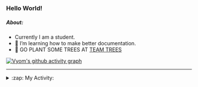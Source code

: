 ### Hello World!

##### About:
- Currently I am a student.
- 🌱 I’m learning how to make better documentation.
- 🌱 GO PLANT SOME TREES AT [TEAM TREES](https://teamtrees.org/)

[![Vyom's github activity graph](https://activity-graph.herokuapp.com/graph?username=Vyvy-vi)](https://github.com/ashutosh00710/github-readme-activity-graph)

---
<details>
  <summary>:zap: My Activity:</summary>
  
<!--START_SECTION:waka-->
![Code Time](http://img.shields.io/badge/Code%20Time-863%20hrs%2034%20mins-blue)

**I'm a Night 🦉** 

```text
🌞 Morning    94 commits     ██░░░░░░░░░░░░░░░░░░░░░░░   10.2% 
🌆 Daytime    234 commits    ██████░░░░░░░░░░░░░░░░░░░   25.38% 
🌃 Evening    311 commits    ████████░░░░░░░░░░░░░░░░░   33.73% 
🌙 Night      283 commits    ███████░░░░░░░░░░░░░░░░░░   30.69%

```
📅 **I'm Most Productive on Sunday** 

```text
Monday       126 commits    ███░░░░░░░░░░░░░░░░░░░░░░   13.67% 
Tuesday      134 commits    ███░░░░░░░░░░░░░░░░░░░░░░   14.53% 
Wednesday    112 commits    ███░░░░░░░░░░░░░░░░░░░░░░   12.15% 
Thursday     115 commits    ███░░░░░░░░░░░░░░░░░░░░░░   12.47% 
Friday       123 commits    ███░░░░░░░░░░░░░░░░░░░░░░   13.34% 
Saturday     97 commits     ██░░░░░░░░░░░░░░░░░░░░░░░   10.52% 
Sunday       215 commits    █████░░░░░░░░░░░░░░░░░░░░   23.32%

```


📊 **This Week I Spent My Time On** 

```text
🔥 Editors: 
VS Code                  6 hrs 57 mins       █████████████████████████   100.0%

🐱‍💻 Projects: 
CSF                      6 hrs 54 mins       ████████████████████████░   99.19% 
developer-rubric-discord-3 mins              ░░░░░░░░░░░░░░░░░░░░░░░░░   0.81% 
file-utils               0 secs              ░░░░░░░░░░░░░░░░░░░░░░░░░   0.0%

```


 Last Updated on 28/08/2022 20:04:07 UTC
<!--END_SECTION:waka-->
</details>
